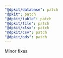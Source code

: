 ```yaml
---
"@dpkit/database": patch
"dpkit": patch
"@dpkit/table": patch
"@dpkit/file": patch
"@dpkit/xlsx": patch
"@dpkit/csv": patch
"@dpkit/ods": patch
---
```


Minor fixes
